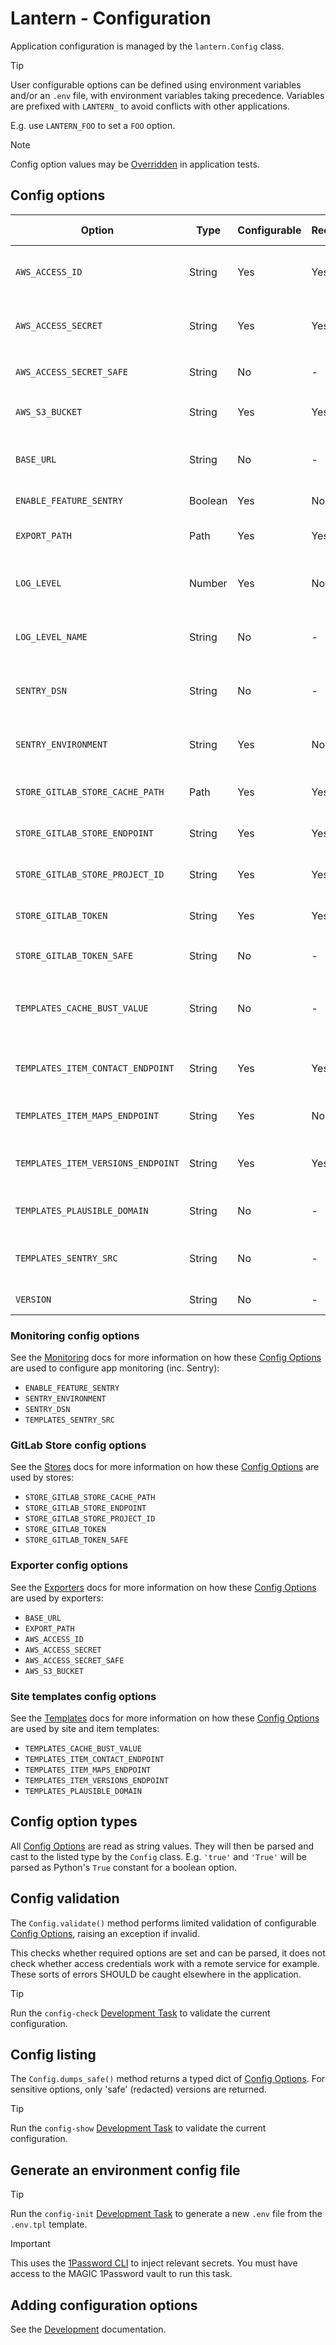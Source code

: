 # Lantern - Configuration

Application configuration is managed by the `lantern.Config` class.

<!-- pyml disable md028 -->
> [!TIP]
> User configurable options can be defined using environment variables and/or an `.env` file, with environment
> variables taking precedence. Variables are prefixed with `LANTERN_` to avoid conflicts with other applications.
>
> E.g. use `LANTERN_FOO` to set a `FOO` option.

> [!NOTE]
> Config option values may be [Overridden](/docs/dev.md#pytest-env) in application tests.
<!-- pyml enable md028 -->

## Config options

<!-- pyml disable md013 -->
| Option                             | Type    | Configurable | Required | Sensitive | Since Version | Summary                                                                  | Default                                   | Example                                   |
|------------------------------------|---------|--------------|----------|-----------|---------------|--------------------------------------------------------------------------|-------------------------------------------|-------------------------------------------|
| `AWS_ACCESS_ID`                    | String  | Yes          | Yes      | No        | v0.1.x        | AWS IAM user identifier for site exporter remote uploads                 | *None*                                    | 'x'                                       |
| `AWS_ACCESS_SECRET`                | String  | Yes          | Yes      | Yes       | v0.1.x        | AWS IAM user secret for site exporter remote uploads                     | *None*                                    | 'x'                                       |
| `AWS_ACCESS_SECRET_SAFE`           | String  | No           | -        | -         | v0.1.x        | Redacted version of `STORE_GITLAB_TOKEN`                                 | *N/A*                                     | 'REDACTED'                                |
| `AWS_S3_BUCKET`                    | String  | Yes          | Yes      | No        | v0.1.x        | AWS S3 bucket used for remote static site builds                         | *None*                                    | 'example.com'                             |
| `BASE_URL`                         | String  | No           | -        | No        | v0.2.x        | Root URL for the static site, used to generate fully qualified links     | `https://{AWS_S3_BUCKET}`                 | 'https://example.com'                     |
| `ENABLE_FEATURE_SENTRY`            | Boolean | Yes          | No       | No        | v0.1.x        | Enables Sentry monitoring if true                                        | *True*                                    | *True*                                    |
| `EXPORT_PATH`                      | Path    | Yes          | Yes      | No        | v0.1.x        | Location for local static site exporter builds                           | *None*                                    | '/data/exports/records'                   |
| `LOG_LEVEL`                        | Number  | Yes          | No       | No        | v0.1.x        | A logging level name or number to set the application logging level      | 30                                        | 20                                        |
| `LOG_LEVEL_NAME`                   | String  | No           | -        | -         | v0.1.x        | Logging level name for the configured application logging level          | 'WARNING'                                 | 'INFO'                                    |
| `SENTRY_DSN`                       | String  | No           | -        | -         | v0.4.x        | Sentry connection string for backend error monitoring (not sensitive)    | *N/A*                                     | 'https://123@example.com/123'             |
| `SENTRY_ENVIRONMENT`               | String  | Yes          | No       | No        | v0.1.x        | Application runtime environment to include in Sentry errors              | 'development'                             | 'production'                              |
| `STORE_GITLAB_STORE_CACHE_PATH`    | Path    | Yes          | Yes      | No        | v0.1.x        | Location for GitLab store's local records cache                          | *None*                                    | '/tmp/gitlab_cache/'                      |
| `STORE_GITLAB_STORE_ENDPOINT`      | String  | Yes          | Yes      | No        | v0.1.x        | base API endpoint for GitLab store's remote instance                     | *None*                                    | 'https://gitlab.com'                      |
| `STORE_GITLAB_STORE_PROJECT_ID`    | String  | Yes          | Yes      | No        | v0.1.x        | GitLab project ID for GitLab store's remote instance                     | *None*                                    | '123'                                     |
| `STORE_GITLAB_TOKEN`               | String  | Yes          | Yes      | Yes       | v0.1.x        | API access token for GitLab store's remote instance                      | *None*                                    | 'REDACTED'                                |
| `STORE_GITLAB_TOKEN_SAFE`          | String  | No           | -        | -         | v0.1.x        | Redacted version of `STORE_GITLAB_TOKEN`                                 | *N/A*                                     | 'REDACTED'                                |
| `TEMPLATES_CACHE_BUST_VALUE`       | String  | No           | -        | -         | v0.1.x        | Query string value appended to site assets to avoid stale browser caches | *N/A*                                     | '0.3.0'                                   |
| `TEMPLATES_ITEM_CONTACT_ENDPOINT`  | String  | Yes          | Yes      | No        | v0.1.x        | Microsoft Power Automate trigger endpoint for item contact form          | *N/A*                                     | 'https://example.com/...'                 |
| `TEMPLATES_ITEM_MAPS_ENDPOINT`     | String  | Yes          | No       | No        | v0.1.x        | Embedded Maps Service base endpoint                                      | `https://embedded-maps.data.bas.ac.uk/v1` | 'https://embedded-maps.data.bas.ac.uk/v1' |
| `TEMPLATES_ITEM_VERSIONS_ENDPOINT` | String  | Yes          | Yes      | No        | v0.2.x        | Base URL to a GitLab project for viewing item record revisions           | *None*                                    | 'https://example.com'                     |
| `TEMPLATES_PLAUSIBLE_DOMAIN`       | String  | No           | -        | -         | v0.1.x        | Plausible site identifier for frontend analytics                         | *None*                                    | 'example'                                 |
| `TEMPLATES_SENTRY_SRC`             | String  | No           | -        | No        | v0.1.x        | Sentry CDN project URL for frontend error tracking and user feedback     | *N/A*                                     | 'https://example.com'                     |
| `VERSION`                          | String  | No           | -        | -         | v0.1.x        | Application package version                                              | *N/A*                                     | '0.3.0'                                   |
<!-- pyml enable md013 -->

### Monitoring config options

See the [Monitoring](/docs/monitoring.md#monitoring-configuration) docs for more information on how these
[Config Options](#config-options) are used to configure app monitoring (inc. Sentry):

- `ENABLE_FEATURE_SENTRY`
- `SENTRY_ENVIRONMENT`
- `SENTRY_DSN`
- `TEMPLATES_SENTRY_SRC`

### GitLab Store config options

See the [Stores](/docs/stores.md#stores-configuration) docs for more information on how these
[Config Options](#config-options) are used by stores:

- `STORE_GITLAB_STORE_CACHE_PATH`
- `STORE_GITLAB_STORE_ENDPOINT`
- `STORE_GITLAB_STORE_PROJECT_ID`
- `STORE_GITLAB_TOKEN`
- `STORE_GITLAB_TOKEN_SAFE`

### Exporter config options

See the [Exporters](/docs/exporters.md#exporters-configuration) docs for more information on how these
[Config Options](#config-options) are used by exporters:

- `BASE_URL`
- `EXPORT_PATH`
- `AWS_ACCESS_ID`
- `AWS_ACCESS_SECRET`
- `AWS_ACCESS_SECRET_SAFE`
- `AWS_S3_BUCKET`

### Site templates config options

See the [Templates](/docs/site.md#templates-configuration) docs for more information on how these
[Config Options](#config-options) are used by site and item templates:

- `TEMPLATES_CACHE_BUST_VALUE`
- `TEMPLATES_ITEM_CONTACT_ENDPOINT`
- `TEMPLATES_ITEM_MAPS_ENDPOINT`
- `TEMPLATES_ITEM_VERSIONS_ENDPOINT`
- `TEMPLATES_PLAUSIBLE_DOMAIN`

## Config option types

All [Config Options](#config-options) are read as string values. They will then be parsed and cast to the listed type
by the `Config` class. E.g. `'true'` and `'True'` will be parsed as Python's `True` constant for a boolean option.

## Config validation

The `Config.validate()` method performs limited validation of configurable [Config Options](#config-options), raising
an exception if invalid.

This checks whether required options are set and can be parsed, it does not check whether access credentials work with
a remote service for example. These sorts of errors SHOULD be caught elsewhere in the application.

> [!TIP]
> Run the `config-check` [Development Task](/docs/dev.md#development-tasks) to validate the current configuration.

## Config listing

The `Config.dumps_safe()` method returns a typed dict of [Config Options](#config-options). For sensitive options, only
'safe' (redacted) versions are returned.

> [!TIP]
> Run the `config-show` [Development Task](/docs/dev.md#development-tasks) to validate the current configuration.

## Generate an environment config file

<!-- pyml disable md028 -->
> [!TIP]
> Run the `config-init` [Development Task](/docs/dev.md#development-tasks) to generate a new `.env` file from the
> `.env.tpl` template.

> [!IMPORTANT]
> This uses the [1Password CLI](https://developer.1password.com/docs/cli/) to inject relevant secrets. You must have
> access to the MAGIC 1Password vault to run this task.
<!-- pyml enable md028 -->

## Adding configuration options

See the [Development](/docs/dev.md#adding-configuration-options) documentation.
